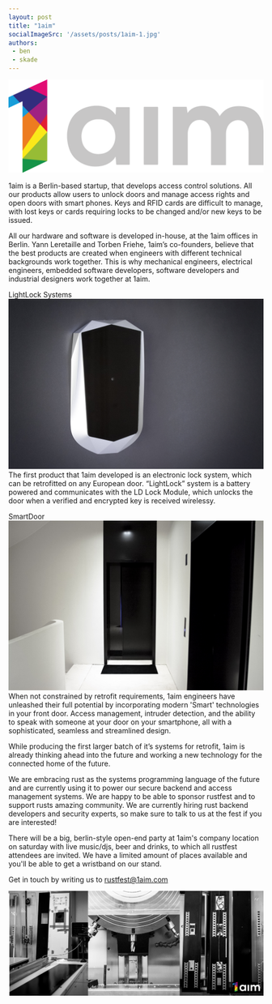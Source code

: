```yaml
---
layout: post
title: "1aim"
socialImageSrc: '/assets/posts/1aim-1.jpg'
authors:
 - ben
 - skade
---
```



![Inline image](/assets/posts/1aim-1.jpg)

1aim is a Berlin-based startup, that develops access control solutions. All our products allow users to unlock doors and manage access rights and open doors with smart phones. Keys and RFID cards are difficult to manage, with lost keys or cards requiring locks to be changed and/or new keys to be issued.

All our hardware and software is developed in-house, at the 1aim offices in Berlin. Yann Leretaille and Torben Friehe, 1aim’s co-founders, believe that the best products are created when engineers with different technical backgrounds work together. This is why mechanical engineers, electrical engineers, embedded software developers, software developers and industrial designers work together at 1aim.

LightLock Systems
![Inline image](/assets/posts/1aim-3.jpg)
The first product that 1aim developed is an electronic lock system, which can be retrofitted on any European door. “LightLock” system is a battery powered and communicates with the LD Lock Module, which unlocks the door when a verified and encrypted key is received wirelessy.

SmartDoor
![Inline image](/assets/posts/1aim-2.jpg)
When not constrained by retrofit requirements, 1aim engineers have unleashed their full potential by incorporating modern 'Smart' technologies in your front door.  Access management, intruder detection, and the ability to speak with someone at your door on your smartphone, all with a sophisticated, seamless and streamlined design.

While producing the first larger batch of it’s systems for retrofit, 1aim is already thinking ahead into the future and working a new technology for the connected home of the future.

We are embracing rust as the systems programming language of the future and are currently using it to power our secure backend and access management systems. We are happy to be able to sponsor rustfest and to support rusts amazing community. We are currently hiring rust backend developers and security experts, so make sure to talk to us at the fest if you are interested!

There will be a big, berlin-style open-end party at 1aim's company location on saturday with live music/djs, beer and drinks, to which all rustfest attendees are invited. We have a limited amount of places available and you'll be able to get a wristband on our stand.

Get in touch by writing us to rustfest@1aim.com

![Inline image](/assets/posts/1aim-4.jpg)

